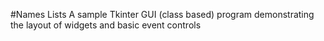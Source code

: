 #Names Lists
A sample Tkinter GUI (class based) program demonstrating the layout of widgets and basic event controls
